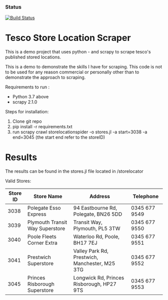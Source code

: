 
### Status
[![Build Status](https://travis-ci.com/milror00/TescoStoreLocationScraper.png)](https://travis-ci.com/milror00/TescoStoreLocationScraper.svg?branch=master)

# Tesco Store Location Scraper

This is a demo project that uses python - and scrapy to scrape tesco's published stored locations.

This is a demo to demonstrate the skills I have for scraping. This code is not to be used for any reason commercial or personally other than to demonstrate the approach to scraping.

Requirements to run :

* Python 3.7 above
* scrapy 2.1.0



Steps for installation:

1. Clone git repo
1. pip install -r requirements.txt
1. run scrapy crawl storelocationspider -o stores.jl -a start=3038 -a end=3045
(the start end refer to the storeID)

# Results
The results can be found in the stores.jl file located in /storelocator

Valid Stores:

|Store ID |Store Name                             |Address                                |Telephone |
|---------|---------------------------------------|---------------------------------------|---------------|
|3038    |Polegate Esso Express                   |94 Eastbourne Rd, Polegate, BN26 5DD                        |0345 677 9549 | 
|3039    |Plymouth Transit Way Superstore         |Transit Way, Plymouth, PL5 3TW                              |0345 677 9550 |
|3040    |Poole Fleets Corner Extra               |Waterloo Rd, Poole, BH17 7EJ                                |0345 677 9551 | 
|3041    |Prestwich Superstore                    |Valley Park Rd, Prestwich, Manchester, M25 3TG              |0345 677 9552 | 
|3045    |Princes Risborough Superstore           |Longwick Rd, Princes Risborough, HP27 9TS                   |0345 677 9553 | 




